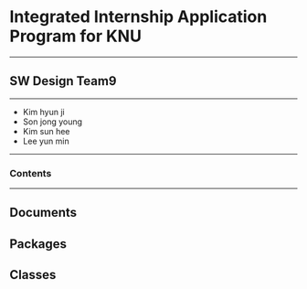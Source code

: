 # Integrated Internship Application Program for KNU
--------------------------------------------------
  
## SW Design Team9
-----------------
- Kim hyun ji
- Son jong young
- Kim sun hee
- Lee yun min
-----------------

### Contents
------------
  
Documents
---------

Packages
--------

Classes
-------
